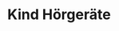 ---
title: "Kind Hörgeräte"
url: /koeln/kind-hoergeraete-dellbruecker-hauptstrasse/
shop: Hörgeräte
---